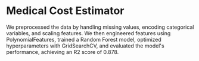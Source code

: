 # Medical Cost Estimator
 We preprocessed the data by handling missing values, encoding categorical variables, and scaling features. We then engineered features using PolynomialFeatures, trained a Random Forest model, optimized hyperparameters with GridSearchCV, and evaluated the model's performance, achieving an R2 score of 0.878.
